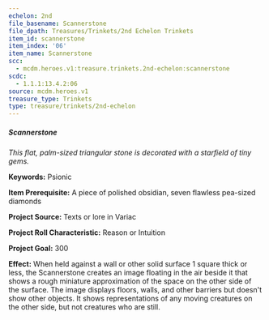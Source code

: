 ```yaml
---
echelon: 2nd
file_basename: Scannerstone
file_dpath: Treasures/Trinkets/2nd Echelon Trinkets
item_id: scannerstone
item_index: '06'
item_name: Scannerstone
scc:
  - mcdm.heroes.v1:treasure.trinkets.2nd-echelon:scannerstone
scdc:
  - 1.1.1:13.4.2:06
source: mcdm.heroes.v1
treasure_type: Trinkets
type: treasure/trinkets/2nd-echelon
---
```


##### Scannerstone

*This flat, palm-sized triangular stone is decorated with a starfield of tiny gems.*

**Keywords:** Psionic

**Item Prerequisite:** A piece of polished obsidian, seven flawless pea-sized diamonds

**Project Source:** Texts or lore in Variac

**Project Roll Characteristic:** Reason or Intuition

**Project Goal:** 300

**Effect:** When held against a wall or other solid surface 1 square thick or less, the Scannerstone creates an image floating in the air beside it that shows a rough miniature approximation of the space on the other side of the surface. The image displays floors, walls, and other barriers but doesn't show other objects. It shows representations of any moving creatures on the other side, but not creatures who are still.
